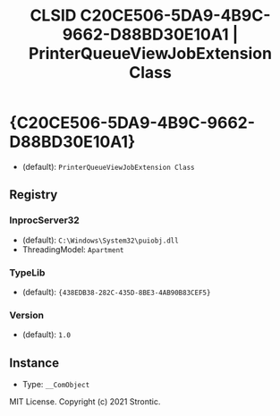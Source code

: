 ﻿---
title: "CLSID C20CE506-5DA9-4B9C-9662-D88BD30E10A1 | PrinterQueueViewJobExtension Class"
excerpt: What is COM-Object CLSID C20CE506-5DA9-4B9C-9662-D88BD30E10A1?
---

# {C20CE506-5DA9-4B9C-9662-D88BD30E10A1}

* (default): `PrinterQueueViewJobExtension Class`

## Registry


### InprocServer32

* (default): `C:\Windows\System32\puiobj.dll`
* ThreadingModel: `Apartment`

### TypeLib

* (default): `{438EDB38-282C-435D-8BE3-4AB90B83CEF5}`

### Version

* (default): `1.0`

## Instance

* Type: `__ComObject`

MIT License. Copyright (c) 2021 Strontic.


